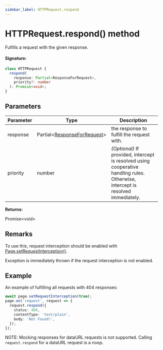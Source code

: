 ```yaml
---
sidebar_label: HTTPRequest.respond
---
```


# HTTPRequest.respond() method

Fulfills a request with the given response.

#### Signature:

```typescript
class HTTPRequest {
  respond(
    response: Partial<ResponseForRequest>,
    priority?: number
  ): Promise<void>;
}
```

## Parameters

| Parameter | Type                                                                   | Description                                                                                                                     |
| --------- | ---------------------------------------------------------------------- | ------------------------------------------------------------------------------------------------------------------------------- |
| response  | Partial&lt;[ResponseForRequest](./puppeteer.responseforrequest.md)&gt; | the response to fulfill the request with.                                                                                       |
| priority  | number                                                                 | _(Optional)_ If provided, intercept is resolved using cooperative handling rules. Otherwise, intercept is resolved immediately. |

**Returns:**

Promise&lt;void&gt;

## Remarks

To use this, request interception should be enabled with [Page.setRequestInterception()](./puppeteer.page.setrequestinterception.md).

Exception is immediately thrown if the request interception is not enabled.

## Example

An example of fulfilling all requests with 404 responses:

```ts
await page.setRequestInterception(true);
page.on('request', request => {
  request.respond({
    status: 404,
    contentType: 'text/plain',
    body: 'Not Found!',
  });
});
```

NOTE: Mocking responses for dataURL requests is not supported. Calling `request.respond` for a dataURL request is a noop.
